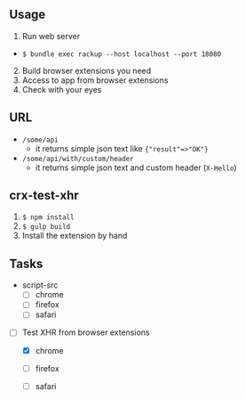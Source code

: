 ## Usage

1. Run web server
  - `$ bundle exec rackup --host localhost --port 18080`
2. Build browser extensions you need
3. Access to app from browser extensions
4. Check with your eyes

## URL

* `/some/api`
  - it returns simple json text like `{"result"=>"OK"}`
* `/some/api/with/custom/header`
  - it returns simple json text and custom header (`X-Hello`)

## crx-test-xhr

1. `$ npm install`
2. `$ gulp build`
3. Install the extension by hand

## Tasks

* script-src
  - [ ] chrome
  - [ ] firefox
  - [ ] safari
* [ ] Test XHR from browser extensions
  - [x] chrome
  - [ ] firefox
  - [ ] safari

